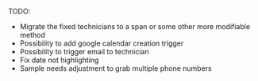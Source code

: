 TODO: 
- Migrate the fixed technicians to a span or some other more modifiable method
- Possibility to add google calendar creation trigger
- Possibility to trigger email to technician 
- Fix date not highlighting
- Sample needs adjustment to grab multiple phone numbers
